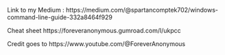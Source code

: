 <p>Link to my Medium : https://medium.com/@spartancomptek702/windows-command-line-guide-332a8464f929</p>

<p>Cheat sheet https://foreveranonymous.gumroad.com/l/ukpcc</p>
<p>Credit goes to https://www.youtube.com/@ForeverAnonymous</p>
